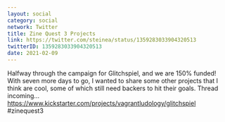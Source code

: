 ```yaml
---
layout: social
category: social
network: Twitter
title: Zine Quest 3 Projects
link: https://twitter.com/steinea/status/1359283033904320513
twitterID: 1359283033904320513
date: 2021-02-09
---
```


Halfway through the campaign for Glitchspiel, and we are 150% funded! With seven more days to go, I wanted to share some other projects that I think are cool, some of which still need backers to hit their goals. Thread incoming... <https://www.kickstarter.com/projects/vagrantludology/glitchspiel> #zinequest3
